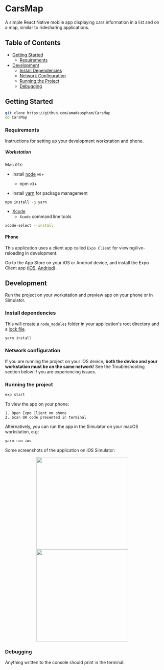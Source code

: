 # CarsMap
A simple React Native mobile app displaying cars information in a list and on a map, similar to ridesharing applications.

## Table of Contents
- [Getting Started](#getting-started)
  - [Requirements](#requirements)
- [Development](#development)
  - [Install Dependencies](#install-dependencies)
  - [Network Configuration](#network-configuration)
  - [Running the Project](#running-the-project)
  - [Debugging](#debugging)

## Getting Started
```bash
git clone https://github.com/amadeuspham/CarsMap
cd CarsMap
```

### Requirements
Instructions for setting up your development workstation and phone.

##### Workstation
Mac `OSX`:
- Install [node](https://nodejs.org/en/) `v6`+
  - npm `v3`+

- Install [yarn](https://yarnpkg.com/lang/en/docs/migrating-from-npm/) for package management
```bash
npm install -g yarn
```

- [Xcode](https://itunes.apple.com/us/app/xcode/id497799835?mt=12)
  - `Xcode` command line tools
```bash
xcode-select --install
```

#### Phone
This application uses a client app called `Expo Client` for viewing/live-reloading in development.

Go to the App Store on your iOS or Andriod device, and install the Expo Client app ([iOS](https://itunes.apple.com/us/app/expo-client/id982107779), [Andriod](https://play.google.com/store/apps/details?id=host.exp.exponent)).

## Development
Run the project on your workstation and preview app on your phone or in Simulator.

### Install dependencies
This will create a `node_modules` folder in your application's root directory and a [lock file](https://yarnpkg.com/lang/en/docs/yarn-lock/).
```bash
yarn install
```

### Network configuration
If you are running the project on your iOS device, **both the device and your workstation must be on the same network**! See the Troubleshooting section below if you are experiencing issues.

### Running the project
```bash
exp start
```
To view the app on your phone:
```
1. Open Expo Client on phone
2. Scan QR code presented in terminal
```

Alternatively, you can run the app in the Simulator on your macOS workstation, e.g:
```bash
yarn run ios
```

Some screenshots of the application on iOS Simulator:

<p align="middle">
  <img src="https://github.com/vormium/CarsMap/blob/master/screenshots/list.png?raw=true" width="300" />
  <img src="https://github.com/vormium/CarsMap/blob/master/screenshots/map.png?raw=true" width="300" /> 
</p>

### Debugging
Anything written to the console should print in the terminal. 